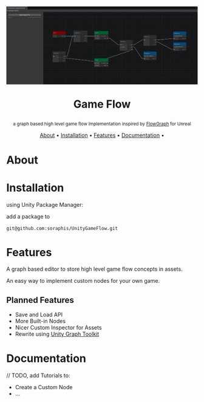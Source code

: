 <h1 align="center">  
 <img width="824" alt="(title image)" src="Documentation~/titleimg.png">
 
 Game Flow

</h1>

<small align="center">

a graph based high level game flow Implementation inspired by [FlowGraph](https://www.github.com/MothCocoon/FlowGraph) for Unreal

</small>

<p align="center">
  <a href="#about">About</a> •
  <a href="#installation">Installation</a> •
  <a href="#features">Features</a> •
  <a href="#documentation">Documentation</a> •
</p>

# About

# Installation

using Unity Package Manager:

add a package to 

```
git@github.com:soraphis/UnityGameFlow.git
```

# Features

A graph based editor to store high level game flow concepts in assets.

An easy way to implement custom nodes for your own game.

## Planned Features

- Save and Load API
- More Built-in Nodes
- Nicer Custom Inspector for Assets
- Rewrite using [Unity Graph Toolkit](https://discussions.unity.com/t/unity-s-graph-toolkit-experimental-available-today-in-unity-6-2/1664909)

# Documentation

// TODO, add Tutorials to:

- Create a Custom Node
- ...

